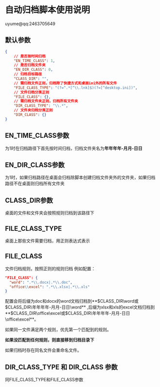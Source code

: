 # 自动归档脚本使用说明
uyume@qq:2463705649
## 默认参数
```json
{
    // 是否按时间归档
    "EN_TIME_CLASS": 1, 
    // 是否归档文件夹
    "EN_DIR_CLASS": 0, 
    // 归档目标路径
    "CLASS_DIR": "", 
    // 需归档文件正则，归档除了快捷方式和桌面ini外的所有文件
    "FILE_CLASS_TYPE": "(?=^.*[^\\.lnk]$)(?=[^desktop.ini])",
    // 文件归档分类正则
    "FILE_CLASS": {}, 
    // 需归档文件夹正则，归档所有文件夹
    "DIR_CLASS_TYPE": "\\.*", 
    // 文件夹归档分类正则
    "DIR_CLASS": {} 
}
```
## EN_TIME_CLASS参数
为1时在归档路径下首先按时间归档，归档文件夹名为**年年年年-月月-日日** 
## EN_DIR_CLASS参数
为1时，如果归档路径在桌面会归档除脚本创建归档文件夹外的文件夹，如果归档路径不在桌面则归档所有文件夹
## CLASS_DIR参数
桌面的文件和文件夹会按照规则归档到该路径下
## FILE_CLASS_TYPE
桌面上那些文件需要归档，用正则表达式表示
## FILE_CLASS
文件归档规则，按照正则的规则归档
例如配置：
```json
"FILE_CLASS": {
  "word": ".*\\.docx|.*\\.doc",
  "office\\excel": ".*\\.xlsx|.*\\.xls"
}
```
配置会将后缀为doc和docx的word文档归档到**$CLASS_DIR\word或$CLASS_DIR\年年年年-月月-日日\word**
,后缀为xlsx和xls的excel文档归档到**$CLASS_DIR\office\excel或$CLASS_DIR\年年年年-月月-日日\office\excel**。

如果同一文件满足两个规则，优先第一个匹配到的规则。

**如果没匹配到任何规则，则直接移到归档目录下**

如果归档时存在同名文件会重命名文件。
## DIR_CLASS_TYPE 和 DIR_CLASS 参数
同FILE_CLASS_TYPE和FILE_CLASS参数